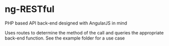 ng-RESTful
==========

PHP based API back-end designed with AngularJS in mind

Uses routes to determine the method of the call and queries the appropriate back-end function. See the example folder for a use case
